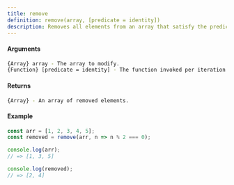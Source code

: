 ```yaml
---
title: remove
definition: remove(array, [predicate = identity])
description: Removes all elements from an array that satisfy the predicate and returns an array with the removed elements.
---
```



#### Arguments


```bash
{Array} array - The array to modify.
{Function} [predicate = identity] - The function invoked per iteration.
```


#### Returns


```bash
{Array} - An array of removed elements.
```


#### Example


```ts
const arr = [1, 2, 3, 4, 5];
const removed = remove(arr, n => n % 2 === 0);

console.log(arr);
// => [1, 3, 5]

console.log(removed);
// => [2, 4]
```